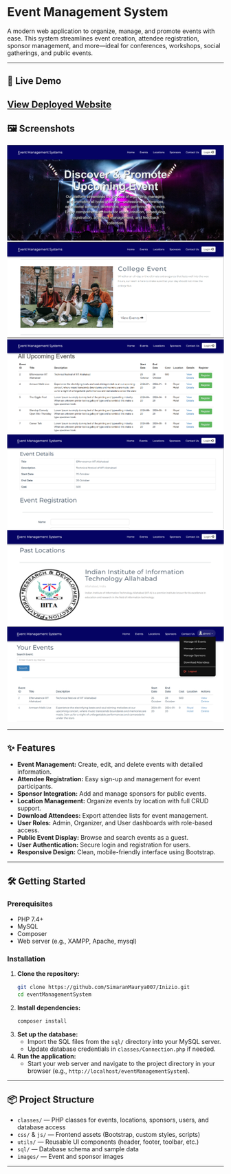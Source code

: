 # Event Management System

A modern web application to organize, manage, and promote events with ease. This system streamlines event creation, attendee registration, sponsor management, and more—ideal for conferences, workshops, social gatherings, and public events.

---

## 🚀 Live Demo
[View Deployed Website](https://inizio-dsqw.onrender.com/index.php) 
---

## 🖼️ Screenshots

![Homepage](images/homepage1.png) 
![](images/homepage2.png)
![Event](images/eventpage.png)
![Event Register](images/event_detail_and_register.png)
![Location Page](images/locationpage.png)
![Admin Dashboard](images/admin_dashboard.png)

---

## ✨ Features
- **Event Management:** Create, edit, and delete events with detailed information.
- **Attendee Registration:** Easy sign-up and management for event participants.
- **Sponsor Integration:** Add and manage sponsors for public events.
- **Location Management:** Organize events by location with full CRUD support.
- **Download Attendees:** Export attendee lists for event management.
- **User Roles:** Admin, Organizer, and User dashboards with role-based access.
- **Public Event Display:** Browse and search events as a guest.
- **User Authentication:** Secure login and registration for users.
- **Responsive Design:** Clean, mobile-friendly interface using Bootstrap.

---

## 🛠️ Getting Started

### Prerequisites
- PHP 7.4+
- MySQL
- Composer
- Web server (e.g., XAMPP, Apache, mysql)

### Installation
1. **Clone the repository:**
   ```bash
   git clone https://github.com/SimaranMaurya007/Inizio.git
   cd eventManagementSystem
   ```
2. **Install dependencies:**
   ```bash
   composer install
   ```
3. **Set up the database:**
   - Import the SQL files from the `sql/` directory into your MySQL server.
   - Update database credentials in `classes/Connection.php` if needed.
4. **Run the application:**
   - Start your web server and navigate to the project directory in your browser (e.g., `http://localhost/eventManagementSystem`).

---

## 📦 Project Structure
- `classes/` — PHP classes for events, locations, sponsors, users, and database access
- `css/` & `js/` — Frontend assets (Bootstrap, custom styles, scripts)
- `utils/` — Reusable UI components (header, footer, toolbar, etc.)
- `sql/` — Database schema and sample data
- `images/` — Event and sponsor images

---

